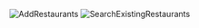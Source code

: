 ![AddRestaurants](demos\find_new_rests_yelp.gif)
![SearchExistingRestaurants](demos\search_existing_rests.gif)